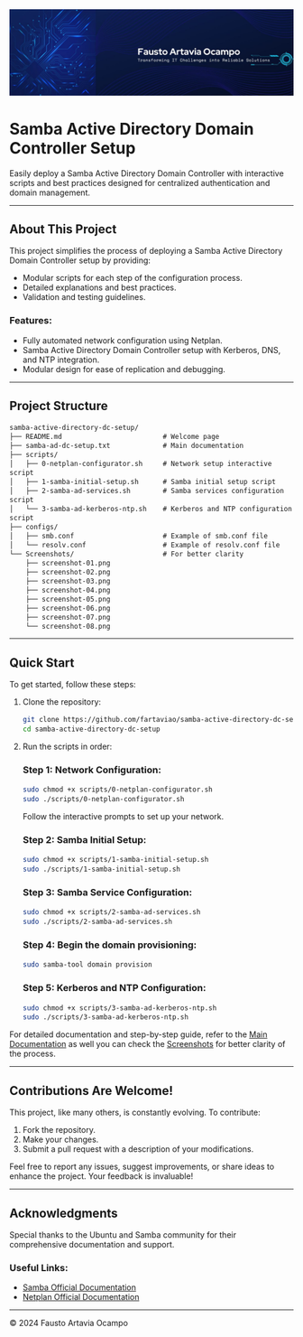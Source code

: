 <img src="https://raw.githubusercontent.com/fartaviao/fartaviao/refs/heads/main/Banner%20Fausto.jpg" alt="Banner Fausto Artavia Ocampo">

# Samba Active Directory Domain Controller Setup

Easily deploy a Samba Active Directory Domain Controller with interactive scripts and best practices designed for centralized authentication and domain management.

---

## About This Project

This project simplifies the process of deploying a Samba Active Directory Domain Controller setup by providing:
- Modular scripts for each step of the configuration process.
- Detailed explanations and best practices.
- Validation and testing guidelines.

### Features:
- Fully automated network configuration using Netplan.
- Samba Active Directory Domain Controller setup with Kerberos, DNS, and NTP integration.
- Modular design for ease of replication and debugging.

---

## Project Structure

```
samba-active-directory-dc-setup/
├── README.md                         # Welcome page
├── samba-ad-dc-setup.txt             # Main documentation
├── scripts/
│   ├── 0-netplan-configurator.sh     # Network setup interactive script
│   ├── 1-samba-initial-setup.sh      # Samba initial setup script
│   ├── 2-samba-ad-services.sh        # Samba services configuration script
│   └── 3-samba-ad-kerberos-ntp.sh    # Kerberos and NTP configuration script
├── configs/
│   ├── smb.conf                      # Example of smb.conf file
│   └── resolv.conf                   # Example of resolv.conf file
└── Screenshots/                      # For better clarity
    ├── screenshot-01.png
    ├── screenshot-02.png
    ├── screenshot-03.png
    ├── screenshot-04.png
    ├── screenshot-05.png
    ├── screenshot-06.png
    ├── screenshot-07.png
    └── screenshot-08.png
```
---

## Quick Start

To get started, follow these steps:
1. Clone the repository:
   ```bash
   git clone https://github.com/fartaviao/samba-active-directory-dc-setup.git
   cd samba-active-directory-dc-setup
   ```

2. Run the scripts in order:

   ### Step 1: Network Configuration:
   ```bash
   sudo chmod +x scripts/0-netplan-configurator.sh
   sudo ./scripts/0-netplan-configurator.sh
   ```
   Follow the interactive prompts to set up your network.

   ### Step 2: Samba Initial Setup:
   ```bash
   sudo chmod +x scripts/1-samba-initial-setup.sh
   sudo ./scripts/1-samba-initial-setup.sh
   ```

   ### Step 3: Samba Service Configuration:
   ```bash
   sudo chmod +x scripts/2-samba-ad-services.sh
   sudo ./scripts/2-samba-ad-services.sh
   ```
   ### Step 4: Begin the domain provisioning:
   ```bash
   sudo samba-tool domain provision
   ```

   ### Step 5: Kerberos and NTP Configuration:
   ```bash
   sudo chmod +x scripts/3-samba-ad-kerberos-ntp.sh
   sudo ./scripts/3-samba-ad-kerberos-ntp.sh
   ```

For detailed documentation and step-by-step guide, refer to the [Main Documentation](https://github.com/fartaviao/samba-active-directory-dc-setup/blob/main/samba-ad-dc-setup.txt)
as well you can check the [Screenshots](https://github.com/fartaviao/samba-active-directory-dc-setup/blob/main/Screenshots/Screenshots.md) for better clarity of the process.

---

## Contributions Are Welcome!

This project, like many others, is constantly evolving. To contribute:
1. Fork the repository.
2. Make your changes.
3. Submit a pull request with a description of your modifications.

Feel free to report any issues, suggest improvements, or share ideas to enhance the project. Your feedback is invaluable!

---

## Acknowledgments

Special thanks to the Ubuntu and Samba community for their comprehensive documentation and support.

### Useful Links:
- [Samba Official Documentation](https://www.samba.org/samba/docs/)
- [Netplan Official Documentation](https://netplan.io/)

---

© 2024 Fausto Artavia Ocampo
